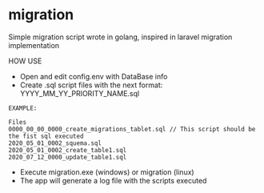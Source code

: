 # migration
Simple migration script wrote in golang, inspired in laravel migration implementation

HOW USE
* Open and edit config.env with DataBase info
* Create .sql script files with the next format: YYYY_MM_YY_PRIORITY_NAME.sql
````
EXAMPLE: 

Files
0000_00_00_0000_create_migrations_tablet.sql // This script should be the fist sql executed
2020_05_01_0002_squema.sql
2020_05_01_0002_create_table1.sql
2020_07_12_0000_update_table1.sql
````
* Execute migration.exe (windows) or migration (linux)
* The app will generate a log file with the scripts executed